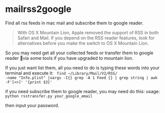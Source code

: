 mailrss2google
==============

Find all rss feeds in mac mail and  subscribe them to google reader.

> With OS X Mountain Lion, Apple removed the support of RSS in both Safari and Mail. If you depend on the RSS reader features, look for alternatives before you make the switch to OS X Mountain Lion.

So you may need get all your collected feeds or transfer them to google reader via some tools if you have upgraded to mountain lion.

If you just want list them, all you need to do is typing these words into your terminal and execute it:
<code>
find ~/Library/Mail/V2/RSS/ -name "Info.plist" |xargs -I{}  grep -A 1 Feed {} | grep string | awk -F'[<>]' '{print $3}'
</code>

if you need subscribe them to google reader, you may need do this:
usage:
<code>
python rsstransfer.py your_google_email
</code>

then input your password.
